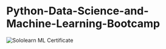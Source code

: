 # Python-Data-Science-and-Machine-Learning-Bootcamp

![Sololearn ML Certificate](https://user-images.githubusercontent.com/50515418/219912855-9ce1c4a3-827a-4573-8d8e-2b3565cdec1d.png)
